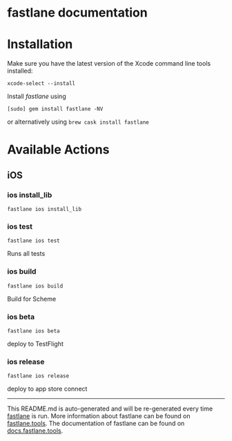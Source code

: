 fastlane documentation
================
# Installation

Make sure you have the latest version of the Xcode command line tools installed:

```
xcode-select --install
```

Install _fastlane_ using
```
[sudo] gem install fastlane -NV
```
or alternatively using `brew cask install fastlane`

# Available Actions
## iOS
### ios install_lib
```
fastlane ios install_lib
```

### ios test
```
fastlane ios test
```
Runs all tests
### ios build
```
fastlane ios build
```
Build for Scheme
### ios beta
```
fastlane ios beta
```
deploy to TestFlight
### ios release
```
fastlane ios release
```
deploy to app store connect

----

This README.md is auto-generated and will be re-generated every time [fastlane](https://fastlane.tools) is run.
More information about fastlane can be found on [fastlane.tools](https://fastlane.tools).
The documentation of fastlane can be found on [docs.fastlane.tools](https://docs.fastlane.tools).
